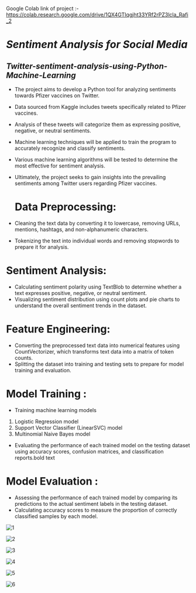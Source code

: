  



Google Colab link of project :-
    https://colab.research.google.com/drive/1QX4GTIqgjht33YRf2rPZ3lcla_Rafi_2

# ***Sentiment Analysis for Social Media***
## ***Twitter-sentiment-analysis-using-Python-Machine-Learning***

* The project aims to develop a Python tool for analyzing sentiments towards Pfizer vaccines on Twitter.
*  Data sourced from Kaggle includes tweets specifically related to Pfizer vaccines.

*   Analysis of these tweets will categorize them as expressing positive, negative, or neutral sentiments.
*  Machine learning techniques will be applied to train the program to accurately recognize and classify sentiments.

*   Various machine learning algorithms will be tested to determine the most effective for sentiment analysis.
*   Ultimately, the project seeks to gain insights into the prevailing sentiments among Twitter users regarding Pfizer vaccines.


      # Data Preprocessing:


*   Cleaning the text data by converting it to lowercase, removing URLs, mentions, hashtags, and non-alphanumeric characters.
*   Tokenizing the text into individual words and removing stopwords to prepare it for analysis.


# Sentiment Analysis:

*   Calculating sentiment polarity using TextBlob to determine whether a text expresses positive, negative, or neutral sentiment.
*  Visualizing sentiment distribution using count plots and pie charts to understand the overall sentiment trends in the dataset.



# Feature Engineering:

*   Converting the preprocessed text data into numerical features using CountVectorizer, which transforms text data into a matrix of token counts.
*  Splitting the dataset into training and testing sets to prepare for model training and evaluation.


# Model Training :

*  Training machine learning models
  1. Logistic Regression model
  2. Support Vector Classifier (LinearSVC) model
  3.   Multinomial Naive Bayes model
*  Evaluating the performance of each trained model on the testing dataset using accuracy scores, confusion matrices, and classification reports.bold text



# Model Evaluation :

*   Assessing the performance of each trained model by comparing its predictions to the actual sentiment labels in the testing dataset.
*  Calculating accuracy scores to measure the proportion of correctly classified samples by each model.




![1](https://github.com/Maheshpawar0309/Sentiment-analysis-For-Social-Media-using-Machine-Learning/assets/106018641/9be98fbb-1e5f-4cca-a344-97b9a24314a3)


![2](https://github.com/Maheshpawar0309/Sentiment-analysis-For-Social-Media-using-Machine-Learning/assets/106018641/d6a460d7-33ca-43ab-8690-42ab59d2b693)


![3](https://github.com/Maheshpawar0309/Sentiment-analysis-For-Social-Media-using-Machine-Learning/assets/106018641/6ceeac1b-365f-4e68-bc8e-17f277efd901)


![4](https://github.com/Maheshpawar0309/Sentiment-analysis-For-Social-Media-using-Machine-Learning/assets/106018641/5199a14d-c6a0-4c0d-aaa3-d017deb8c11a)


![5](https://github.com/Maheshpawar0309/Sentiment-analysis-For-Social-Media-using-Machine-Learning/assets/106018641/6b59ca6a-dcec-4a05-af0c-49187d18e8fb)


![6](https://github.com/Maheshpawar0309/Sentiment-analysis-For-Social-Media-using-Machine-Learning/assets/106018641/6ad9b1a2-3139-400c-a12c-cc53c7cf6f4f)


